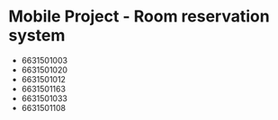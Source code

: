 # Mobile Project - Room reservation system
- 6631501003
- 6631501020
- 6631501012
- 6631501163
- 6631501033
- 6631501108


